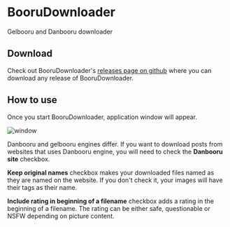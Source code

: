 # BooruDownloader
Gelbooru and Danbooru downloader

## Download
Check out BooruDownloader's [releases page on github](https://github.com/fgRuslan/BooruDownloader/releases) where you can download any release of BooruDownloader.
## How to use

Once you start BooruDownloader, application window will appear.

![window](https://i.imgur.com/4P1ntRC.png)

Danbooru and gelbooru engines differ. If you want to download posts from websites that uses Danbooru engine, you will need to
check the **Danbooru site** checkbox.

**Keep original names** checkbox makes your downloaded files named as they are named on the website. If you don't check it,
your images will have their tags as their name.

**Include rating in beginning of a filename** checkbox adds a rating in the beginning of a filename. The rating can be either safe, questionable or NSFW depending on picture content.
